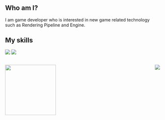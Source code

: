## Who am I? </br>
I am game developer who is interested in new game related technology such as Rendering Pipeline and Engine.

## My skills
<img src="https://img.shields.io/badge/C++-00599C?style=flat-square&logo=c%2B%2B&logoColor=white"/></a>
<img src="https://img.shields.io/badge/C%23-239120?style=flat-square&logo=c#%2B%2B&logoColor=white"/></a></br></br>

<img align='left' src="https://github-readme-stats.vercel.app/api?username=qnfkzhs" height="165">
<img align='right' src="http://mazassumnida.wtf/api/v2/generate_badge?boj=qnfkzhs1998">
